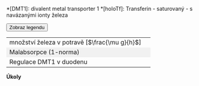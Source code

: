 <style>
img[alt^="image"] {max-width:20px;}
img[alt^="bigimage"] {  max-height:60px}
tbody tr:nth-child(even){background-color:#f1f1f1}
</style>

*[DMT1]: divalent metal transporter 1
*[holoTf]: Transferin - saturovaný - s navázanými ionty železa

<div class="w3-row">
<div class="w3-col s12 m7 l7">

<bdl-animate-adobe src="HepatocytFinalObrazovka02.js" width="800" height="600" name="HepatocytFinalObrazovka02" fromid="idfmi" responsive="true"></bdl-animate-adobe>
<bdl-bind2a-text findex="4" aname="children.1.Hodnota8_text" convertor="1,57.717"></bdl-bind2a-text>
<bdl-bind2a-text findex="3" aname="children.1.Hodnota3_text" convertor="1,1.513"></bdl-bind2a-text>
<bdl-bind2a-text findex="2" aname="children.1.Hodnota7_text" convertor="1,19.24"></bdl-bind2a-text>
<bdl-bind2a findex="1" aname="children.1.CervenaSipka5_anim" amin="0" amax="159" fmin="2" fmax="10"></bdl-bind2a>
<bdl-bind2a findex="1" aname="children.1.TransferinSipkaOranzova1_anim" amin="0" amax="159" fmin="2" fmax="10"></bdl-bind2a>
<bdl-bind2a findex="1" aname="children.1.TransferinSipkaOranzova2_anim" amin="0" amax="159" fmin="2" fmax="10"></bdl-bind2a>
<bdl-bind2a findex="2" aname="children.1.Merak7_anim" amin="0" amax="99" fmin="0" fmax="40"></bdl-bind2a>
<bdl-bind2a findex="3" aname="children.1.children.265.FeTransferin_anim" amin="0" amax="159" fmin="0.5" fmax="2.5"></bdl-bind2a>
<bdl-bind2a findex="1" aname="children.1.TransferinSipkaOranova2_anim" amin="0" amax="159" fmin="2" fmax="10"></bdl-bind2a>
<bdl-bind2a findex="1" aname="children.1.ModraSipka2_anim" amin="0" amax="159" fmin="2" fmax="10"></bdl-bind2a>
<bdl-bind2a findex="1" aname="children.1.ModraSipka1_anim" amin="0" amax="159" fmin="2" fmax="10"></bdl-bind2a>
<bdl-bind2a findex="1" aname="children.1.CervenaSipka6_anim" amin="0" amax="159" fmin="2" fmax="10"></bdl-bind2a>
<bdl-bind2a findex="1" aname="children.1.CervenaSipka1_anim" amin="0" amax="159" fmin="2" fmax="10"></bdl-bind2a>
<bdl-bind2a findex="1" aname="children.1.TransferinSipkaOranova1_anim" amin="0" amax="159" fmin="2" fmax="10"></bdl-bind2a>
<bdl-bind2a findex="1" aname="children.1.ZlutyVodikVnitrniCervenyKanal_anim" amin="0" amax="159" fmin="2" fmax="10"></bdl-bind2a>
<bdl-bind2a findex="1" aname="children.1.ZlutyVodikVnejsiCervenyKanal_anim" amin="0" amax="159" fmin="2" fmax="10"></bdl-bind2a>
<bdl-bind2a findex="1" aname="children.1.CervenaSipka4_anim" amin="0" amax="159" fmin="2" fmax="10"></bdl-bind2a>
<bdl-bind2a findex="1" aname="children.1.SipkaFialovaCervenaVnejsi_anim" amin="0" amax="159" fmin="2" fmax="10"></bdl-bind2a>
<bdl-bind2a findex="1" aname="children.1.KanalCerveny_anim" amin="0" amax="99" fmin="2" fmax="8"></bdl-bind2a>
<bdl-bind2a findex="2" aname="children.1.Fe2Skupina_anim" amin="159" amax="0" fmin="6" fmax="61"></bdl-bind2a>
<bdl-bind2a findex="4" aname="children.1.Fe3Skupina_anim" amin="0" amax="159" fmin="18" fmax="147"></bdl-bind2a>
<bdl-bind2a findex="6" aname="children.1.SipkaFialovaCervena1_anim" amin="0" amax="159" fmin="18" fmax="147"></bdl-bind2a>
<bdl-bind2a findex="5" aname="children.1.SipkaCervenoFialova1_anim" amin="0" amax="159" fmin="18" fmax="147"></bdl-bind2a>
<bdl-bind2a findex="4" aname="children.1.Merak8_anim" amin="0" amax="99" fmin="0" fmax="114"></bdl-bind2a>
<bdl-bind2a findex="3" aname="children.1.Merak3_anim" amin="0" amax="99" fmin="0.5" fmax="3"></bdl-bind2a>
<bdl-bind2a findex="1" aname="children.1.children.171.OranzovaSipkaSpodniVehicle_anim" amin="0" amax="159" fmin="2" fmax="10"></bdl-bind2a>
<bdl-bind2a findex="1" aname="children.1.children.171.KanalZlutyVehicle_anim" amin="0" amax="159" fmin="2" fmax="10"></bdl-bind2a>
<bdl-bind2a findex="1" aname="children.1.children.171.SipkaCervenaHUvnitrVehicle_anim" amin="0" amax="159" fmin="2" fmax="10"></bdl-bind2a>
<bdl-bind2a findex="1" aname="children.1.children.171.SipkaZlutaHUvnitrVehicle_anim" amin="0" amax="159" fmin="2" fmax="10"></bdl-bind2a>
<bdl-bind2a findex="1" aname="children.1.children.171.KanalCervenyVehicle2_anim" amin="0" amax="99" fmin="2" fmax="8"></bdl-bind2a>
<bdl-bind2a findex="1" aname="children.1.children.171.SipkaZlutaHUvnitrVehicle_anim_1" amin="0" amax="159" fmin="2" fmax="10"></bdl-bind2a>
<bdl-bind2a findex="1" aname="children.1.children.171.PrechodUvnitrVehicle_anim" amin="0" amax="159" fmin="2" fmax="10"></bdl-bind2a>
<bdl-bind2a findex="1" aname="children.1.children.171.SipkaHneda1Vehicle_anim" amin="0" amax="159" fmin="2" fmax="10"></bdl-bind2a>
<bdl-bind2a findex="1" aname="children.1.children.171.SipkaHneda2Vehicle_anim" amin="0" amax="159" fmin="2" fmax="10"></bdl-bind2a>

</div>
<div class="w3-col s12 m5 l5 w3-justify w3-small">

<button class="w3-right w3-button w3-theme" onclick="document.getElementById('legenda').style.display='block'">Zobraz legendu</button>
<!-- hidden input  - buttonparams must be before fmi component - or input with id must be created explicitly -->
<input id="id6" value="" type="number" style="display:none"/>

<bdl-fmi id="idfmi" mode="" src="FeMetabolism_FeMetabolismModel.js" fminame="FeMetabolism_FeMetabolismModel" tolerance="0.000001" starttime="0" fstepsize="2" fpslimit="60" guid="{9aa10b27-427c-44c9-a381-5815d5706331}" valuereferences="637534208,637534245,33554450,33554447,33554451,637534243,637534244" valuelabels="Fe_liv,Fe_liv_in_ser,Fe_liv_2,Fe_ser,Fe_liv_3,Fe_liv_to_ferritin,Fe_liv_from_ferritin" inputs="id1,16777260,1,1;id10,16777265,1,1,t;id11,16777262,1,1,t" inputlabels="Fe_food,unregulated_absorption,malabsorption" showtime="true" showtimemultiply="3600"></bdl-fmi>


<div class="w3-border w3-panel">

||| 
|-------------|-------|
| množství železa v potravě [$\frac{\mu g}{h}$] | <bdl-range id="id1" title="" min="0" max="1000" default="219" step="1"></bdl-range> |
| Malabsorpce (1-norma) | <bdl-range id="id11" title="" min="0" max="1" default="1" step="0.1"></bdl-range>  |
| Regulace DMT1 v duodenu | <bdl-checkbox id="id10" titlemin="absorpce je fyziologicky regulovaná" titlemax="absorpce není regulovaná" default="false"></bdl-checkbox>  |

</div>

**Úkoly**

<!--bdl-quiz question="Spusťte simulaci a zvyšte koncentraci železa v potravě z hodnoty 219 na 1000. Co se děje s množstvím železa v pohotovém poolu a ve ferritinu jaterní buňky?" answers="koncentrace se zvýší v poolu i ferritinu (nad normovanou hodnotu 1.0) | koncentrace se sníží v poolu i fe verritinu (pod normovano hodnotu 1.0)" correctoptions="true|false" explanations="ano|ne, sledujte červený a fialový indikátor v hepatocytu"></bdl-quiz>
<bdl-quiz question="Snižte koncentraci železa v potravě na normu 219. Simulace je zrychlená (během 1 s se odsimuluje asi 1 den metabolismu). Jak dlouho se normalizují hodnoty koncentrací železa v játrech?" answers="během dnů | během týdnů až měsíců" correctoptions="false|true" explanations="ne, sledujte indikátor času u tlačítek simulátoru|ano, normalizace trvá týdny až měsíce"></bdl-quiz-->

<bdl-quiz id="q1" question="Spusťte simulaci, upravte parametr a přiřaďte co pozorujete."
	  type="match"
	  terms="snižte množství železa v potravě na 0 | zvyšte množství železa v potravě na 1000"
	  answers="DMT1 se otevírá, množství železa v hepatocytu klesá | DMT1 se zavírá, množství železa v hepatocytu stoupá">
</bdl-quiz>
<bdl-quiz id="q2" question="Pokračujte v simulaci a normalizujte koncentraci železa v potravě na normu 219 aspoň po dobu 10 s a poté postupujte a přiřaďte co pozorujete."
	  type="match"
	  terms="Snižte koncentraci železa v potravě na normu 219 | Zvyšte koncentraci železa v potravě z hodnoty 219 na 1000"
	  answers="během týdnů až měsíců se normalizují hodnoty koncentrací železa v játrech| během dnů se koncentrace se zvýší v poolu i ferritinu (nad normovanou hodnotu 1.0)">
</bdl-quiz>
<bdl-quiz id="q3" question="Pokračujte v simulaci a normalizujte koncentraci železa v potravě na normu 219 a poté postupujte a přiřaďte co pozorujete."
	  type="match"
	  terms="Snižení malabsorpce na 0.7 | Snížení malabsorpce na 0.4 | Snížení malabsorpce na 0.1"
	  answers="Koncentrace v hepatocytu v poolu i ve feritinu zhruba 0.8  a v plasmě 0.9| Koncentrace v hepatocytu v poolu i ve feritinu zhruba 0.6 a v plasmě 0.8|Koncentrace v hepatocytu v poolu i ve feritinu zhruba 0.2 a v plasmě 0.4">
</bdl-quiz>
<bdl-quiz id="q4" question="Pokračujte v simulaci a normalizujte koncentraci železa v potravě na normu 219 a malabsorpci na normu (1). Postupujte a přiřaďte "
	  type="match"
	  terms="Vypněte regulaci DMT1 v duodenu a snižte množství železa v potravě na 100 | Vypněte regulaci DMT1 v duodenu a snižte množství železa v potravě na 44"
	  answers="Koncentrace v hepatocytu v poolu nekontrolovaně stoupá v plasmě stoupá | Koncentrace v hepatocytu i v plasmě se udržuje, případně pomalu klesá k normě.">
</bdl-quiz>
<bdl-quiz-control ids="q1,q2,q3,q4"></bdl-quiz-control>

<!--
* Vyzkoušejte si, jak reaguje hepatocyt množstvím DMT1 (míra otevření kanálu) na množství železa v játrech
* Vyzkoušejte si, co způsobí malabsorpce železa
* Vyzkoušejte si, k čemu povede hypotetický neregulovaný příjem železa z potravy do organismu.

* V jakých formách je železo uloženo/skladováno v hepatocytu?
* Odkud pochází energie nutná k transportu železa do hepatocytu prostřednictvím DMT1?
* K jaké chemické reakci dochází v endocytickém váčku?
* Co je endocytóza obecně a co ji v případě příjmu železa do hepatocytu iniciuje?
* Jaký je hlavní mechanismu příjmu železa do jater?
* Jaké jsou sekundární mechanismy příjmu železa do jater a při jakých stavech hrají signifikantní roli?-->


</div>
</div>

<div id="legenda" class="w3-card w3-small w3-padding" style="display:none;z-index:1;position:absolute;top:20px;right:10px;width:500px;background-color:white">

<button class="w3-button w3-theme w3-right" onclick="document.getElementById('legenda').style.display='none'">Skryj legendu <i class="fa fa-close"></i> </button>


|Schéma|Popis/funkce|
|---|---|
|![bigimagefoodiron](simfoodiron.png)|__1. Příjem železa v potravě__ ve formě nehemové ![image1](image1.jpg)Fe<sup>2+</sup>, ![image2](image2.jpg)Fe<sup>3+</sup> a hemové.|
|![bigimagefoodiron](simnonhem.png)|__2. Nehemové železo__ ![image1](image1.jpg) Fe<sup>2+</sup> se vstřebává přes DMT1, ![image2](image2.jpg) Fe <sup>3+</sup> se katalyzuje na Fe<sup>2+</sup> pomocí Dcytb.|
|![bigimagefoodiron](simhem.png) |__3. Hemové železo__ se přenáší do buňky, kde se pomocí HO uvolňuje Fe<sup>2+</sup> |
|![bigimagefoodiron](simironout.png) |__4. Ztráty__ železa vzniklé nevstřebáním|
|![bigimagefoodiron](simironpool.png) |__5.Pohotový pool, sdílená zásoba Fe<sup>2+</sup>__ která reguluje (inhibuje) transportér DMT1 a přenašeč hemu|
|![bigimagefoodiron](simironferritin.png) |__6.Regulace příjmu a výdeje Fe<sup>2+</sup> ve ferritinu__ |
|![bigimageferroportin](imageferroportin.png) |__7.Genová regulace ferroportinu__ |

||Definice|Popis/funkce|
|---|---|---|
|![image1](image1.jpg)|Fe<sup>2+</sup>|Dvojmocné železo|
|![image2](image2.jpg)|Fe<sup>3+</sup>|Trojmocné železo|
|![image3](image3.jpg)|H<sup>+</sup>|Vodíkový iont|
|![image4](image4.jpg)|Hem|Porfyrinový kruh s centrálním atomem Fe<sup>2+</sup>|
|![image5](image5.jpg)|DMT1|Transportér divalentních kovů, symport Fe<sup>2+</sup> a H<sup>+</sup>|
|![image6](image6.jpg)|Proteinový přenašeč hemu|Proteinový přenašeč hemu (neznámý), přenáší hem z luminální strany duodena do enterocytu.|
|![image7](image7.jpg)|Dcytb|Duodenální cytochrom b reduktáza: redukuje Fe<sup>3+</sup> na Fe<sup>2+</sup>, elektrony dodává askorbát.|
|![image8](image8.jpg)|HO|Hemoxygenáza, uvolňuje Fe<sup>2+</sup> z hemu za vzniku CO a biliverdinu|
|![image9](image9.jpg)|Ztráty železa|Ztráty železa vzniklé nevstřebáním nebo ztrátou buněk, které železo obsahují|
|![image10](image10.jpg)|Pool Fe<sup>2+</sup>|Pohotový pool Fe<sup>2+</sup> železa v buňce, míra zaplnění odpovídá množství (zde 6/8)|
|![imageferritin](imageferritin.png)|Ferritin| Ferritin složený z a) proteinové části apoferitinu (oranžová) a b) iontů Fe3+. Funguje jako zásobárna Fe.|
|![imagetransferrin](imagetransferrin.png)|Transferin| Transferin|
|![imagehephesdin](smallhephesdin.png)|Hephesdin|Hephesdin|
|![imageferroportin](smallferroportin.png)|Ferroportin|Ferroportin|
|![imagetfr1](imgtfr1.png)|TfR1|Transferinový receptor 1|
|![imageschemasteap3](imgmetaloreduktaza.png)| STEAP3 | Metaloreduktáza |

</div>
